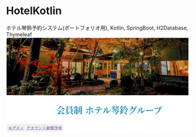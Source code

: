 # HotelKotlin
ホテル琴鈴予約システム(ポートフォリオ用), Kotlin, SpringBoot, H2Database, Thymeleaf
![image](/src/main/resources/static/img/ReadMeImage.png)
